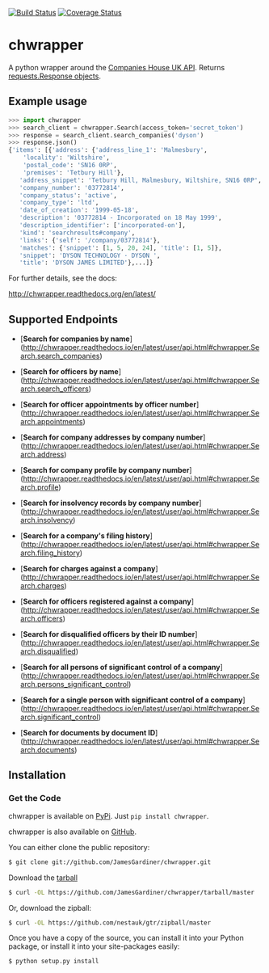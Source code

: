 [![Build Status](https://travis-ci.org/JamesGardiner/chwrapper.svg?branch=master)](https://travis-ci.org/JamesGardiner/companies-house)
[![Coverage Status](https://coveralls.io/repos/github/JamesGardiner/chwrapper/badge.svg?branch=master)](https://coveralls.io/github/JamesGardiner/chwrapper?branch=master)
# chwrapper
A python wrapper around the [Companies House UK API](https://developer.companieshouse.gov.uk/api/docs/). Returns [requests.Response objects](http://docs.python-requests.org/en/latest/api/#requests.Response).

## Example usage

```python
>>> import chwrapper
>>> search_client = chwrapper.Search(access_token='secret_token')
>>> response = search_client.search_companies('dyson')
>>> response.json()
{'items': [{'address': {'address_line_1': 'Malmesbury',
    'locality': 'Wiltshire',
    'postal_code': 'SN16 0RP',
    'premises': 'Tetbury Hill'},
   'address_snippet': 'Tetbury Hill, Malmesbury, Wiltshire, SN16 0RP',
   'company_number': '03772814',
   'company_status': 'active',
   'company_type': 'ltd',
   'date_of_creation': '1999-05-18',
   'description': '03772814 - Incorporated on 18 May 1999',
   'description_identifier': ['incorporated-on'],
   'kind': 'searchresults#company',
   'links': {'self': '/company/03772814'},
   'matches': {'snippet': [1, 5, 20, 24], 'title': [1, 5]},
   'snippet': 'DYSON TECHNOLOGY · DYSON ',
   'title': 'DYSON JAMES LIMITED'},...]}
```

For further details, see the docs:

http://chwrapper.readthedocs.org/en/latest/

## Supported Endpoints
- [**Search for companies by name**] (http://chwrapper.readthedocs.io/en/latest/user/api.html#chwrapper.Search.search_companies)

- [**Search for officers by name**] (http://chwrapper.readthedocs.io/en/latest/user/api.html#chwrapper.Search.search_officers)

- [**Search for officer appointments by officer number**] (http://chwrapper.readthedocs.io/en/latest/user/api.html#chwrapper.Search.appointments)

- [**Search for company addresses by company number**] (http://chwrapper.readthedocs.io/en/latest/user/api.html#chwrapper.Search.address)

- [**Search for company profile by company number**] (http://chwrapper.readthedocs.io/en/latest/user/api.html#chwrapper.Search.profile)

- [**Search for insolvency records by company number**] (http://chwrapper.readthedocs.io/en/latest/user/api.html#chwrapper.Search.insolvency)

- [**Search for a company's filing history**] (http://chwrapper.readthedocs.io/en/latest/user/api.html#chwrapper.Search.filing_history)

- [**Search for charges against a company**] (http://chwrapper.readthedocs.io/en/latest/user/api.html#chwrapper.Search.charges)

- [**Search for officers registered against a company**] (http://chwrapper.readthedocs.io/en/latest/user/api.html#chwrapper.Search.officers)

- [**Search for disqualified officers by their ID number**] (http://chwrapper.readthedocs.io/en/latest/user/api.html#chwrapper.Search.disqualified)

- [**Search for all persons of significant control of a company**] (http://chwrapper.readthedocs.io/en/latest/user/api.html#chwrapper.Search.persons_significant_control)

- [**Search for a single person with significant control of a company**] (http://chwrapper.readthedocs.io/en/latest/user/api.html#chwrapper.Search.significant_control)

- [**Search for documents by document ID**] (http://chwrapper.readthedocs.io/en/latest/user/api.html#chwrapper.Search.documents)

## Installation

### Get the Code
chwrapper is available on [PyPi](https://pypi.python.org/pypi/chwrapper/0.2.0). Just `pip install chwrapper`.

chwrapper is also available on [GitHub](https://github.com/JamesGardiner/chwrapper).

You can either clone the public repository:
```bash
$ git clone git://github.com/JamesGardiner/chwrapper.git
```
Download the [tarball](https://github.com/nestauk/gtr/tarball/master)
```bash
$ curl -OL https://github.com/JamesGardiner/chwrapper/tarball/master
```
Or, download the zipball:
```bash
$ curl -OL https://github.com/nestauk/gtr/zipball/master
```
Once you have a copy of the source, you can install it into your Python package, or install it into your site-packages easily:
```bash
$ python setup.py install
```

